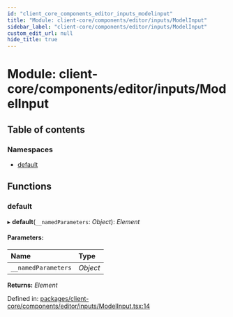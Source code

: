 ```yaml
---
id: "client_core_components_editor_inputs_modelinput"
title: "Module: client-core/components/editor/inputs/ModelInput"
sidebar_label: "client-core/components/editor/inputs/ModelInput"
custom_edit_url: null
hide_title: true
---
```


# Module: client-core/components/editor/inputs/ModelInput

## Table of contents

### Namespaces

- [default](client_core_components_editor_inputs_modelinput.default.md)

## Functions

### default

▸ **default**(`__namedParameters`: *Object*): *Element*

#### Parameters:

Name | Type |
:------ | :------ |
`__namedParameters` | *Object* |

**Returns:** *Element*

Defined in: [packages/client-core/components/editor/inputs/ModelInput.tsx:14](https://github.com/xr3ngine/xr3ngine/blob/5a0f83ed8/packages/client-core/components/editor/inputs/ModelInput.tsx#L14)
